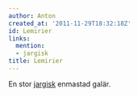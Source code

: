 ```yaml
---
author: Anton
created_at: '2011-11-29T18:32:18Z'
id: Lemirier
links:
  mention:
  - jargisk
title: Lemirier
---
```


En stor [jargisk] enmastad galär.

  [jargisk]: jargisk
